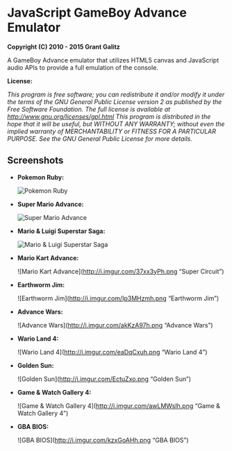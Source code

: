 JavaScript GameBoy Advance Emulator
=================================

**Copyright (C) 2010 - 2015 Grant Galitz**

A GameBoy Advance emulator that utilizes HTML5 canvas and JavaScript audio APIs to provide a full emulation of the console.

**License:**

*This program is free software; you can redistribute it and/or
modify it under the terms of the GNU General Public License
version 2 as published by the Free Software Foundation.
The full license is available at http://www.gnu.org/licenses/gpl.html
This program is distributed in the hope that it will be useful,
but WITHOUT ANY WARRANTY; without even the implied warranty of
MERCHANTABILITY or FITNESS FOR A PARTICULAR PURPOSE. See the
GNU General Public License for more details.*


Screenshots
--------------------------------------------------------------------

* **Pokemon Ruby:**

    ![Pokemon Ruby](http://i.imgur.com/OO9XCRk.png "Pokemon Ruby")
   
* **Super Mario Advance:**
    
    ![Super Mario Advance](http://i.imgur.com/ewhtAJg.png "Super Mario Advance")

* **Mario & Luigi Superstar Saga:**
    
    ![Mario & Luigi Superstar Saga](http://i.imgur.com/Do8TbsMh.png "Mario & Luigi Superstar Saga")
    
* **Mario Kart Advance:**
    
    ![Mario Kart Advance](http://i.imgur.com/37xx3yPh.png “Super Circuit”)
    
* **Earthworm Jim:**
    
    ![Earthworm Jim](http://i.imgur.com/Ip3MHzmh.png “Earthworm Jim”)
    
* **Advance Wars:**
    
    ![Advance Wars](http://i.imgur.com/akKzA97h.png “Advance Wars”)
    
* **Wario Land 4:**
    
    ![Wario Land 4](http://i.imgur.com/eaDqCxuh.png “Wario Land 4”)
    
* **Golden Sun:**
    
    ![Golden Sun](http://i.imgur.com/EctuZxo.png “Golden Sun”)

* **Game & Watch Gallery 4:**
    
    ![Game & Watch Gallery 4](http://i.imgur.com/awLMWsIh.png “Game & Watch Gallery 4”)
    
* **GBA BIOS:**

    ![GBA BIOS](http://i.imgur.com/kzxGoAHh.png “GBA BIOS”)